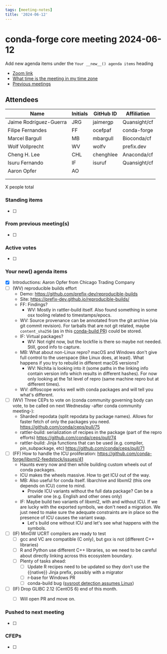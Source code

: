 ```yaml
---
tags: [meeting-notes]
title: '2024-06-12'
---
```

# conda-forge core meeting 2024-06-12

Add new agenda items under the `Your __new__() agenda items` heading

- [Zoom link](https://zoom.us/j/9138593505?pwd=SWh3dE1IK05LV01Qa0FJZ1ZpMzJLZz09)
- [What time is the meeting in my time zone](https://dateful.com/convert/utc?t=5pm)
- [Previous meetings](https://conda-forge.org/community/minutes/)

## Attendees

| Name                    | Initials | GitHub ID        | Affiliation                 |
| ----------------------- | -------- | ---------------  | --------------------------- |
| Jaime Rodríguez-Guerra  | JRG      | jaimergp         | Quansight/cf                |
| Filipe Fernandes        | FF       | ocefpaf          | conda-forge                 |
| Marcel Bargull          | MB       | mbargull         | Bioconda/cf                 |
| Wolf Vollprecht         | WV       | wolfv            | prefix.dev                  |
| Cheng H. Lee            | CHL      | chenghlee        | Anaconda/cf                 |
| Isuru Fernando          | IF       | isuruf           | Quansight/cf                |
| Aaron Opfer             | AO       |                  |                             |
|                         |          |                  |                             |
|                         |          |                  |                             |

X people total

### Standing items

- [ ]

### From previous meeting(s)

- [ ]

### Active votes

- [ ]

### Your __new__() agenda items

- [x] Introductions: Aaron Opfer from Chicago Trading Company
- [ ] (WV) reproducible builds effort
    - Demo: https://github.com/prefix-dev/reproducible-builds
    - Site: https://prefix-dev.github.io/reproducible-builds/
    - FF: Findings?
        - WV: Mostly in rattler-build itself. Also found something in some osx tooling related to timestamps/epocs.
    - WV: Source provenance can be annotated from the git archive (via git commit revision). For tarballs that are not git related, maybe `content_sha256` (as in this [conda-build PR](https://github.com/conda/conda-build/pull/5277)) could be stored.
    - IF: Virtual packages?
        - WV: Not right now, but the lockfile is there so maybe not needed. Still, good info to capture.
    - MB: What about non-Linux repro? macOS and Windows don't give full control to the userspace (like Linux does, at least). What happens if you try to rebuild in different macOS versions?
        - WV: Nichita is looking into it (some paths in the linking info contain version info which results in different hashes). For now only looking at the 1st level of repro (same machine repro but at different times).
    - WV: diffoscope works well with conda packages and will tell you what's different.
- [ ] (WV) Three CEPs to vote on (conda community governing body can vote, to be called on next Wednesday -after conda community meeting-):
    - Sharded repodata (split repodata by package names). Allows for faster fetch of only the packages you need.
      https://github.com/conda/ceps/pull/75
    - rattler-build: serialization of recipes in the package (part of the repro efforts)
      https://github.com/conda/ceps/pull/74
    - rattler-build: Jinja functions that can be used (e.g. compiler, pin_subpackage, etc)
      https://github.com/conda/ceps/pull/71
- [ ] (FF) How to handle the ICU proliferation: https://github.com/conda-forge/libxml2-feedstock/issues/41
    - Haunts every now and then while building custom wheels out of conda packages.
    - ICU makes the wheels massive. How to get ICU out of the way.
    - MB: Also useful for conda itself. libarchive and libxml2 (this one depends on ICU) come to mind.
        - Provide ICU variants without the full data package? Can be a smaller one (e.g. English and other ones only)
    - IF: Maybe build two variants of libxml2, with and without ICU. If we are lucky with the exported symbols, we don't need a migration. We just need to make sure the adequate constraints are in place so the presence of ICU causes the variant swap.
        - Let's build one without ICU and let's see what happens with the symbols.
- [ ] (IF) MinGW UCRT compilers are ready to test
    - [ ] gcc and VC are compatible (C only), but gxx is not (different C++ libraries)
    - [ ] R and Python use different C++ libraries, so we need to be careful about directly linking across this ecosystem boundary.
    - [ ] Plenty of tasks ahead:
        - [ ] Update R recipes need to be updated so they don't use the {{native}} Jinja prefix, possibly with a migrator
        - [ ] r-base for Windows PR
        - [ ] conda-build bug ([sysroot detection assumes Linux](https://github.com/conda/conda-build/blob/45be77d9f69838acdea50c03df14fa4589108c05/conda_build/post.py#L1334-L1339))
- [ ] (IF) Drop GLIBC 2.12 (CentOS 6) end of this month.
    - [ ] Will open PR and move on.


### Pushed to next meeting

- [ ]

### CFEPs

- [ ]
